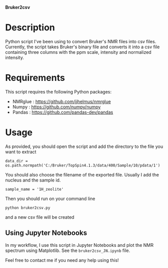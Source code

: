 **Bruker2csv**

# Description
Python script I've been using to convert Bruker's NMR files into csv files. Currently, the script takes Bruker's binary file and converts it into a csv file containing three columns with the ppm scale, intensity and normalized intensity.

# Requirements
This script requires the following Python packages:
- NMRglue : https://github.com/jjhelmus/nmrglue
- Numpy : https://github.com/numpy/numpy
- Pandas : https://github.com/pandas-dev/pandas

# Usage
As provided, you should open the script and add the directory to the file you want to extract

`data_dir = os.path.normpath('C:/Bruker/TopSpin4.1.3/data/400/Sample/10/pdata/1')`

You should also choose the filename of the exported file. Usually I add the nucleus and the sample id.

`sample_name = '1H_zeolite'`

Then you should run on your command line

`python bruker2csv.py`

and a new csv file will be created

## Using Jupyter Notebooks
In my workflow, I use this script in Jupyter Notebooks and plot the NMR spectrum using Matplotlib. See the `bruker2csv_JN.ipynb` file.

Feel free to contact me if you need any help using this!
